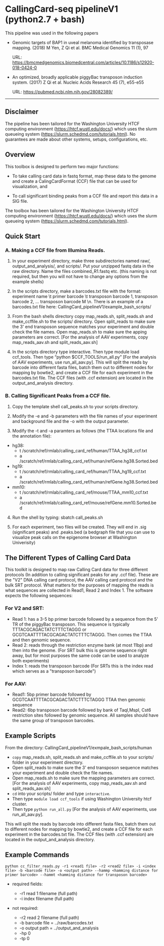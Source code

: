 # CallingCard-seq pipelineV1 (python2.7 + bash)

This pipeline was used in the following papers

- Genomic targets of BAP1 in uveal melanoma identified by transposase mapping. (2018) M Yen, Z Qi et al. BMC Medical Genomics 11 (1), 97 

  URL: https://bmcmedgenomics.biomedcentral.com/articles/10.1186/s12920-018-0424-0


- An optimized, broadly applicable piggyBac transposon induction system. (2017) Z Qi et al. Nucleic Acids Research 45 (7), e55-e55 

  URL: https://pubmed.ncbi.nlm.nih.gov/28082389/

-----
## Disclaimer
The pipeline has been tailored for the Washington University HTCF computing environment (https://htcf.wustl.edu/docs/) which uses the slurm queueing system (https://slurm.schedmd.com/tutorials.html). No guarantees are made about other systems, setups, configurations, etc. 

## Overview
This toolbox is designed to perform two major functions: 

-  To take calling card data in fastq format, map these data to the genome and create a CalingCardFormat (CCF) file that can be used for visualization, and 

-  To call significant binding peaks from a CCF file and report this data in a SIG file.  

The toolbox has been tailored for the Washington University HTCF computing environment 
(https://htcf.wustl.edu/docs/) which uses the slurm queueing system 
(https://slurm.schedmd.com/tutorials.html).    

## Quick Start

### A.  Making a CCF file from Illumina Reads.

1. In your experiment directory, make three subdirectories named raw/, output_and_analysis/, and scripts/.  Put your unzipped fastq data in the raw directory.  Name the files combined_R1.fastq etc. (this naming is not required, but then you will not have to change any options from the example shells)

2. In the scripts directory, make a barcodes.txt file with the format: experiment name \t primer barcode \t transposon barcode 1, transposon barcode 2, ... transposon barcode M \n. There is an example of a barcodes.txt file here: CallingCard_pipelineV1/example_bash_scripts/

3. From the bash shells directory copy map_reads.sh, split_reads.sh and make_ccffile.sh to the scripts/ directory. Open split_reads to make sure the 3' end transposon sequence matches your experiment and double check the file names. Open map_reads.sh to make sure the apping parameters are correct. [For the analysis of AAV experiments, copy map_reads_aav.sh and split_reads_aav.sh]

4. In the scripts directory type interactive. Then type module load ccf_tools. Then type “python $CCF_TOOLS/run_all.py” [For the analysis of AAV experiments, use run_all_aav.py]. This will split the reads by barcode into different fasta files, batch them out to different nodes for mapping by bowtie2, and create a CCF file for each experiment in the barcodes.txt file. The CCF files (with .ccf extension) are located in the output_and_analysis directory.


### B. Calling Significant Peaks from a CCF file.

1. Copy the template shell call_peaks.sh to your scripts directory. 

2. Modify the -e and -b parameters with the file names of your experiment and background file and the -o with the output parameter.

3. Modify the -t and -a paramters as follows (the TTAA locations file and the annotation file):

-  hg38:
   * t /scratch/ref/rmlab/calling_card_ref/human/TTAA_hg38_ccf.txt
   * a /scratch/ref/rmlab/calling_card_ref/human/refGene.hg38.Sorted.bed
-  hg19:
   * t /scratch/ref/rmlab/calling_card_ref/human/TTAA_hg19_ccf.txt
   * a /scratch/ref/rmlab/calling_card_ref/human/refGene.hg38.Sorted.bed
-  mm10:
   * t /scratch/ref/rmlab/calling_card_ref/mouse/TTAA_mm10_ccf.txt
   * a /scratch/ref/rmlab/calling_card_ref/mouse/refGene.mm10.Sorted.bed

4. Run the shell by typing: sbatch call_peaks.sh

5. For each experiment, two files will be created. They will end in .sig (significant peaks) and .peaks.bed (a bedgraph file that you can use to visualize peak calls on the epigenome browser at Washington Univerisity)


## The Different Types of Calling Card Data
This toolkit is designed to map raw Calling Card data for three different protocols (In addition to calling significant peaks for any .ccf file). These are the "V2" DNA calling card protocol, the AAV calling card protocol and the bulk SRT protocol. What matters for the purposes of mapping the reads is what sequences are collected in
Read1, Read 2 and Index 1. The software expects the following sequences:
### For V2 and SRT:
-  Read 1: has a 3-5 bp primer barcode followed by a sequence from the 5' TR of the piggyBac transposon. This sequence is typically TTTACGCAGACTATCTTTCTAGGG or GCGTCAATTTTACGCAGACTATCTTTCTAGGG. Then comes the TTAA and then genomic sequence.
-  Read 2: reads through the restriction enzyme bank (at most 11bp) and then into the genome. (For SRT bulk this is genome sequence right away, but for most purposes the same code can be used to analyze both experiments) 
-  Index 1: reads the transposon barcode (For SRTs this is the index read which serves as a "transposon barcode")

### For AAV:
-  Read1: 5bp primer barcode followed by GCGTCAATTTTACGCAGACTATCTTTCTAGGG TTAA then genomic sequence
-  Read2: 6bp transposon barcode followed by bank of TaqI,MspI, Cst6 restriction sites followed by genomic sequence. All samples should have the same group of transposon barcodes.

## Example Scripts

From the directory: CallingCard_pipelineV1/exmpale_bash_scripts/human

-  `copy` map_reads.sh, split_reads.sh and make_ccffile.sh to your scripts/ folder in your experiment directory.  
-  Open split_reads to make sure the 3' end transposon sequence matches your experiment and double check the file names.  
-  Open map_reads.sh to make sure the mapping parameters are correct.  [For the analysis of AAV experiments, copy map_reads_aav.sh and split_reads_aav.sh]
-  `cd` into your scripts/ folder and type `interactive`.  
-  Then type `module load ccf_tools` if using Washington University htcf cluster.  
-  Then type `python run_all.py` [For the analysis of AAV experiments, use run_all_aav.py].  

This will split the reads by barcode into different fasta files, batch them out to different nodes for mapping by bowtie2, and create a CCF file for each experiment in the barcodes.txt file. The CCF files (with .ccf extension) are located in the output_and_analysis directory.

## Example Commands

`python cc_filter_reads.py -r1 <read1 file> -r2 <read2 file>
-i <index file> -b <barcode file> -o <output path>
--hammp <hamming distance for primer barcode>
--hammt <hamming distance for transposon barcode>`

-  required fields:
    * -r1 read 1 filename (full path)
    * -i index filename (full path)

-  not required:
    * -r2 read 2 filename (full path)
    * -b barcode file = ../raw/barcodes.txt
    * -o output path = ../output_and_analysis
    * -hp 0
    * -tp 0
